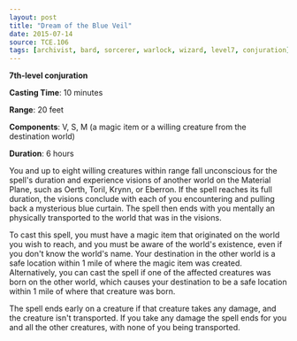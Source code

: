 ```yaml
---
layout: post
title: "Dream of the Blue Veil"
date: 2015-07-14
source: TCE.106
tags: [archivist, bard, sorcerer, warlock, wizard, level7, conjuration]
---
```


**7th-level conjuration**

**Casting Time**: 10 minutes

**Range**: 20 feet

**Components**: V, S, M (a magic item or a willing creature from the destination world)

**Duration**: 6 hours

You and up to eight willing creatures within range fall unconscious for the spell's duration and experience visions of another world on the Material Plane, such as Oerth, Toril, Krynn, or Eberron. If the spell reaches its full duration, the visions conclude with each of you encountering and pulling back a mysterious blue curtain. The spell then ends with you mentally an physically transported to the world that was in the visions.

To cast this spell, you must have a magic item that originated on the world you wish to reach, and you must be aware of the world's existence, even if you don't know the world's name. Your destination in the other world is a safe location within 1 mile of where the magic item was created. Alternatively, you can cast the spell if one of the affected creatures was born on the other world, which causes your destination to be a safe location within 1 mile of where that creature was born.

The spell ends early on a creature if that creature takes any damage, and the creature isn't transported. If you take any damage the spell ends for you and all the other creatures, with none of you being transported.